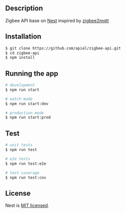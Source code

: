 ## Description

Zigbee API base on [Nest](https://github.com/nestjs/nest) inspired by [zigbee2mqtt](https://github.com/Koenkk/zigbee2mqtt)

## Installation

```bash
$ git clone https://github.com/apiel/zigbee-api.git
$ cd zigbee-api
$ npm install
```

## Running the app

```bash
# development
$ npm run start

# watch mode
$ npm run start:dev

# production mode
$ npm run start:prod
```

## Test

```bash
# unit tests
$ npm run test

# e2e tests
$ npm run test:e2e

# test coverage
$ npm run test:cov
```

## License

  Nest is [MIT licensed](LICENSE).
